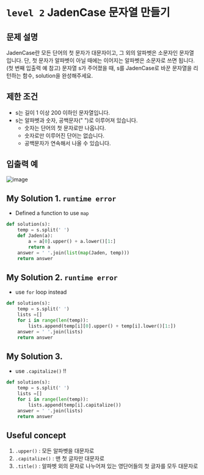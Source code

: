 # `level 2` JadenCase 문자열 만들기

## 문제 설명

JadenCase란 모든 단어의 첫 문자가 대문자이고, 그 외의 알파벳은 소문자인 문자열입니다. 단, 첫 문자가 알파벳이 아닐 때에는 이어지는 알파벳은 소문자로 쓰면 됩니다. (첫 번째 입출력 예 참고)
문자열 s가 주어졌을 때, s를 JadenCase로 바꾼 문자열을 리턴하는 함수, solution을 완성해주세요.

## 제한 조건
- s는 길이 1 이상 200 이하인 문자열입니다.
- s는 알파벳과 숫자, 공백문자(" ")로 이루어져 있습니다.
  + 숫자는 단어의 첫 문자로만 나옵니다.
  + 숫자로만 이루어진 단어는 없습니다.
  + 공백문자가 연속해서 나올 수 있습니다.

## 입출력 예
![image](https://user-images.githubusercontent.com/122213470/235564059-b137a849-843d-444b-99c2-c45b19d53e71.png)

## My Solution 1. `runtime error`

- Defined a function to use `map`

```python
def solution(s):
    temp = s.split(' ')
    def Jaden(a):
        a = a[0].upper() + a.lower()[1:]
        return a
    answer = ' '.join(list(map(Jaden, temp)))
    return answer
```

## My Solution 2. `runtime error`

- use `for` loop instead

```python
def solution(s):
    temp = s.split(' ')
    lists =[]
    for i in range(len(temp)):
        lists.append(temp[i][0].upper() + temp[i].lower()[1:])
    answer = ' '.join(lists)
    return answer
```

## My Solution 3.

- use `.capitalize()` !!

```python
def solution(s):
    temp = s.split(' ')
    lists =[]
    for i in range(len(temp)):
        lists.append(temp[i].capitalize())
    answer = ' '.join(lists)
    return answer
```

## Useful concept

1. `.upper()` : 모든 알파벳을 대문자로
2. `.capitalize()` : 맨 첫 글자만 대문자로
3. `.title()` : 알파벳 외의 문자로 나누어져 있는 영단어들의 첫 글자를 모두 대문자로








